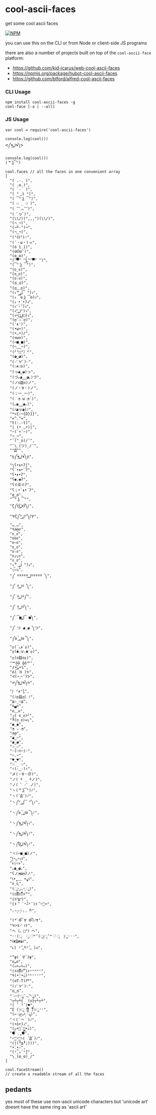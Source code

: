 # cool-ascii-faces

get some cool ascii faces

[![NPM](https://nodei.co/npm/cool-ascii-faces.png)](https://nodei.co/npm/cool-ascii-faces/)

you can use this on the CLI or from Node or client-side JS programs

there are also a number of projects built on top of the `cool-ascii-face` platform:

- https://github.com/kid-icarus/web-cool-ascii-faces
- https://npmjs.org/package/hubot-cool-ascii-faces
- https://github.com/btford/alfred-cool-ascii-faces

### CLI Usage

```
npm install cool-ascii-faces -g
cool-face [-a | --all]
```

### JS Usage

```
var cool = require('cool-ascii-faces')

console.log(cool())
ᕙ༼ຈل͜ຈ༽ᕗ

console.log(cool())
( ͝° ͜ʖ͡°)

cool.faces // all the faces in one convenient array
[
  "( .-. )",
  "( .o.)",
  "( `·´ )",
  "( ° ͜ ʖ °)",
  "( ͡° ͜ʖ ͡°)",
  "( ⚆ _ ⚆ )",
  "( ︶︿︶)",
  "( ﾟヮﾟ)",
  "(\\/)(°,,,°)(\\/)",
  "(¬_¬)",
  "(¬º-°)¬",
  "(¬‿¬)",
  "(°ロ°)☝",
  "(´・ω・)っ",
  "(ó ì_í)",
  "(ʘᗩʘ')",
  "(ʘ‿ʘ)",
  "(̿▀̿ ̿Ĺ̯̿̿▀̿ ̿)̄",
  "(͡° ͜ʖ ͡°)",
  "(ಠ_ಠ)",
  "(ಠ‿ಠ)",
  "(ಠ⌣ಠ)",
  "(ಥ_ಥ)",
  "(ಥ﹏ಥ)",
  "(ง ͠° ͟ل͜ ͡°)ง",
  "(ง ͡ʘ ͜ʖ ͡ʘ)ง",
  "(ง •̀_•́)ง",
  "(ง'̀-'́)ง",
  "(ง°ل͜°)ง",
  "(ง⌐□ل͜□)ง",
  "(ღ˘⌣˘ღ)",
  "(ᵔᴥᵔ)",
  "(•ω•)",
  "(•◡•)/",
  "(⊙ω⊙)",
  "(⌐■_■)",
  "(─‿‿─)",
  "(╯°□°）╯",
  "(◕‿◕)",
  "(☞ﾟ∀ﾟ)☞",
  "(❍ᴥ❍ʋ)",
  "(っ◕‿◕)っ",
  "(づ｡◕‿‿◕｡)づ",
  "(ノಠ益ಠ)ノ",
  "(ノ・∀・)ノ",
  "(；一_一)",
  "(｀◔ ω ◔´)",
  "(｡◕‿‿◕｡)",
  "(ﾉ◕ヮ◕)ﾉ",
  "*<{:¬{D}}}",
  "=^.^=",
  "t(-.-t)",
  "| (• ◡•)|",
  "~(˘▾˘~)",
  "¬_¬",
  "¯(°_o)/¯",
  "¯\_(ツ)_/¯",
  "°Д°",
  "ɳ༼ຈل͜ຈ༽ɲ",
  "ʅʕ•ᴥ•ʔʃ",
  "ʕ´•ᴥ•`ʔ",
  "ʕ•ᴥ•ʔ",
  "ʕ◉.◉ʔ",
  "ʕㅇ호ㅇʔ",
  "ʕ；•`ᴥ•´ʔ",
  "ʘ‿ʘ",
  "͡° ͜ʖ ͡°",
  "ζ༼Ɵ͆ل͜Ɵ͆༽ᶘ",
  "Ѱζ༼ᴼل͜ᴼ༽ᶘѰ",
  "ب_ب",
  "٩◔̯◔۶",
  "ಠ_ಠ",
  "ಠoಠ",
  "ಠ~ಠ",
  "ಠ‿ಠ",
  "ಠ⌣ಠ",
  "ಠ╭╮ಠ",
  "ರ_ರ",
  "ง ͠° ل͜ °)ง",
  "๏̯͡๏﴿",
  "༼ ºººººل͟ººººº ༽",
  "༼ ºل͟º ༽",
  "༼ ºل͟º༼",
  "༼ ºل͟º༽",
  "༼ ͡■ل͜ ͡■༽",
  "༼ つ ◕_◕ ༽つ",
  "༼ʘ̚ل͜ʘ̚༽",
  "ლ(´ڡ`ლ)",
  "ლ(́◉◞౪◟◉‵ლ)",
  "ლ(ಠ益ಠლ)",
  "ᄽὁȍ ̪őὀᄿ",
  "ᔑ•ﺪ͟͠•ᔐ",
  "ᕕ( ᐛ )ᕗ",
  "ᕙ(⇀‸↼‶)ᕗ",
  "ᕙ༼ຈل͜ຈ༽ᕗ",
  "ᶘ ᵒᴥᵒᶅ",
  "‎‎(ﾉಥ益ಥ）ﾉ",
  "≧☉_☉≦",
  "⊙▃⊙",
  "⊙﹏⊙",
  "┌( ಠ_ಠ)┘",
  "╚(ಠ_ಠ)=┐",
  "◉_◉",
  "◔ ⌣ ◔",
  "◔̯◔",
  "◕‿↼",
  "◕‿◕",
  "☉_☉",
  "☜(⌒▽⌒)☞",
  "☼.☼",
  "♥‿♥",
  "⚆ _ ⚆",
  "✌(-‿-)✌",
  "〆(・∀・＠)",
  "ノ( º _ ºノ)",
  "ノ( ゜-゜ノ)",
  "ヽ( ͝° ͜ʖ͡°)ﾉ",
  "ヽ(`Д´)ﾉ",
  "ヽ༼° ͟ل͜ ͡°༽ﾉ",
  "ヽ༼ʘ̚ل͜ʘ̚༽ﾉ",
  "ヽ༼ຈل͜ຈ༽ง",
  "ヽ༼ຈل͜ຈ༽ﾉ",
  "ヽ༼Ὸل͜ຈ༽ﾉ",
  "ヾ(⌐■_■)ノ",
  "꒰･◡･๑꒱",
  "﴾͡๏̯͡๏﴿",
  "｡◕‿◕｡",
  "ʕノ◔ϖ◔ʔノ",
  "꒰•̥̥̥̥̥̥̥ ﹏ •̥̥̥̥̥̥̥̥๑꒱",
  "ಠ_ರೃ",
  "(ू˃̣̣̣̣̣̣︿˂̣̣̣̣̣̣ ू)",
  "(ꈨຶꎁꈨຶ)۶”",
  "(ꐦ°᷄д°᷅)",
  "(۶ૈ ۜ ᵒ̌▱๋ᵒ̌ )۶ૈ=͟͟͞͞ ⌨",
  "₍˄·͈༝·͈˄₎◞ ̑̑ෆ⃛",
  "(*ﾟ⚙͠ ∀ ⚙͠)ﾉ❣",
  "٩꒰･ัε･ั ꒱۶",
  "ヘ（。□°）ヘ",
  "˓˓(ृ　 ु ॑꒳’)ु(ृ’꒳ ॑ ृ　)ु˒˒˒",
  "꒰✘Д✘◍꒱",
  "૮( ᵒ̌ૢཪᵒ̌ૢ )ა",
  "“ψ(｀∇´)ψ",
  "ಠﭛಠ",
  "(๑>ᴗ<๑)",
  "(۶ꈨຶꎁꈨຶ )۶ʸᵉᵃʰᵎ",
  "٩(•̤̀ᵕ•̤́๑)ᵒᵏᵎᵎᵎᵎ",
  "(oT-T)尸",
  "(✌ﾟ∀ﾟ)☞",
  "ಥ‿ಥ",
  "ॱ॰⋆(˶ॢ‾᷄﹃‾᷅˵ॢ)",
  "┬┴┬┴┤  (ಠ├┬┴┬┴",
  "( ˘ ³˘)♥",
  "Σ (੭ु ຶਊ ຶ)੭ु⁾⁾",
  "(⑅ ॣ•͈ᴗ•͈ ॣ)",
  "ヾ(´￢｀)ﾉ",
  "(•̀o•́)ง",
  "(๑•॒̀ ູ॒•́๑)",
  "⚈้̤͡ ˌ̫̮ ⚈้̤͡",
  "=͟͟͞͞ =͟͟͞͞ ﾍ( ´Д`)ﾉ",
  "(((╹д╹;)))",
  "•̀.̫•́✧",
  "(ᵒ̤̑ ₀̑ ᵒ̤̑)",
  "\_(ʘ_ʘ)_/"
]

cool.faceStream()
// create a readable stream of all the faces
```

## pedants

yes most of these use non-ascii unicode characters but 'unicode art' doesnt have the same ring as 'ascii art'
